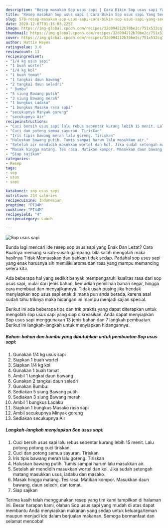 ```yaml
---
description: "Resep masakan Sop usus sapi | Cara Bikin Sop usus sapi Yang Sedap"
title: "Resep masakan Sop usus sapi | Cara Bikin Sop usus sapi Yang Sedap"
slug: 578-resep-masakan-sop-usus-sapi-cara-bikin-sop-usus-sapi-yang-sedap
date: 2020-12-07T01:16:03.225Z
image: https://img-global.cpcdn.com/recipes/32d094212b70be2c/751x532cq70/sop-usus-sapi-foto-resep-utama.jpg
thumbnail: https://img-global.cpcdn.com/recipes/32d094212b70be2c/751x532cq70/sop-usus-sapi-foto-resep-utama.jpg
cover: https://img-global.cpcdn.com/recipes/32d094212b70be2c/751x532cq70/sop-usus-sapi-foto-resep-utama.jpg
author: Hattie Hayes
ratingvalue: 3.6
reviewcount: 13
recipeingredient:
- "1/4 kg usus sapi"
- "1 buah wortel"
- "1/4 kg kol"
- "1 buah tomat"
- "1 tangkai daun bawang"
- "2 tangkai daun seledri"
- " Bumbu"
- "5 siung Bawang putih"
- "3 siung Bawang merah"
- "1 bungkus Ladaku"
- "1 bungkus Masako rasa sapi"
- "secukupnya Minyak goreng"
- "secukupnya Air"
recipeinstructions:
- "Cuci bersih usus sapi lalu rebus sebentar kurang lebih 15 menit. Lalu potong potong cuci tiriskan."
- "Cuci dan potong semua sayuran. Tiriskan"
- "Iris tipis bawang merah lalu goreng. Tiriskan"
- "Haluskan bawang putih. Tumis sampai harum lalu masukkan air."
- "Setelah air mendidih masukkan wortel dan kol. Jika sudah setengah matang masukkan usus, ladaku dan masako."
- "Masak hingga matang. Tes rasa. Matikan kompor. Masukkan daun bawang, daun seledri, dan tomat."
- "Siap sajikan"
categories:
- Resep
tags:
- sop
- usus
- sapi

katakunci: sop usus sapi 
nutrition: 234 calories
recipecuisine: Indonesian
preptime: "PT34M"
cooktime: "PT44M"
recipeyield: "4"
recipecategory: Lunch

---
```



![Sop usus sapi](https://img-global.cpcdn.com/recipes/32d094212b70be2c/751x532cq70/sop-usus-sapi-foto-resep-utama.jpg)

Bunda lagi mencari ide resep sop usus sapi yang Enak Dan Lezat? Cara Buatnya memang susah-susah gampang. bila salah mengolah maka hasilnya Tidak Memuaskan dan bahkan tidak sedap. Padahal sop usus sapi yang enak harusnya sih memiliki aroma dan rasa yang mampu memancing selera kita.

Ada beberapa hal yang sedikit banyak mempengaruhi kualitas rasa dari sop usus sapi, mulai dari jenis bahan, kemudian pemilihan bahan segar, hingga cara membuat dan menyajikannya. Tidak usah pusing jika hendak menyiapkan sop usus sapi enak di mana pun anda berada, karena asal sudah tahu triknya maka hidangan ini mampu menjadi sajian spesial.




Berikut ini ada beberapa tips dan trik praktis yang dapat diterapkan untuk mengolah sop usus sapi yang siap dikreasikan. Anda dapat menyiapkan Sop usus sapi menggunakan 13 jenis bahan dan 7 langkah pembuatan. Berikut ini langkah-langkah untuk menyiapkan hidangannya.

<!--inarticleads1-->

##### Bahan-bahan dan bumbu yang dibutuhkan untuk pembuatan Sop usus sapi:

1. Gunakan 1/4 kg usus sapi
1. Siapkan 1 buah wortel
1. Siapkan 1/4 kg kol
1. Gunakan 1 buah tomat
1. Ambil 1 tangkai daun bawang
1. Gunakan 2 tangkai daun seledri
1. Gunakan  Bumbu:
1. Sediakan 5 siung Bawang putih
1. Sediakan 3 siung Bawang merah
1. Ambil 1 bungkus Ladaku
1. Siapkan 1 bungkus Masako rasa sapi
1. Ambil secukupnya Minyak goreng
1. Sediakan secukupnya Air




<!--inarticleads2-->

##### Langkah-langkah menyiapkan Sop usus sapi:

1. Cuci bersih usus sapi lalu rebus sebentar kurang lebih 15 menit. Lalu potong potong cuci tiriskan.
1. Cuci dan potong semua sayuran. Tiriskan
1. Iris tipis bawang merah lalu goreng. Tiriskan
1. Haluskan bawang putih. Tumis sampai harum lalu masukkan air.
1. Setelah air mendidih masukkan wortel dan kol. Jika sudah setengah matang masukkan usus, ladaku dan masako.
1. Masak hingga matang. Tes rasa. Matikan kompor. Masukkan daun bawang, daun seledri, dan tomat.
1. Siap sajikan




Terima kasih telah menggunakan resep yang tim kami tampilkan di halaman ini. Besar harapan kami, olahan Sop usus sapi yang mudah di atas dapat membantu Anda menyiapkan makanan yang sedap untuk keluarga/teman maupun menjadi ide dalam berjualan makanan. Semoga bermanfaat dan selamat mencoba!
